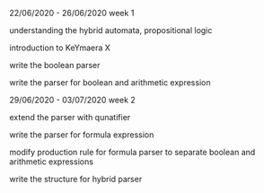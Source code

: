 22/06/2020 - 26/06/2020 week 1

understanding the hybrid automata, propositional logic

introduction to KeYmaera X

write the boolean parser

write the parser for boolean and arithmetic expression



29/06/2020 - 03/07/2020 week 2

extend the parser with qunatifier 

write the parser for formula expression

modify production rule for formula parser to separate boolean and arithmetic expressions

write the structure for hybrid parser

